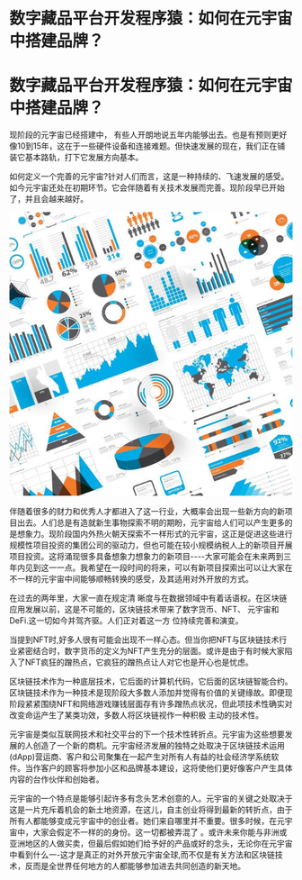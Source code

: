 # 数字藏品平台开发程序猿：如何在元宇宙中搭建品牌？


# 数字藏品平台开发程序猿：如何在元宇宙中搭建品牌？

现阶段的元字宙已经搭建中， 有些人开朗地说五年内能够出去。也是有预则更好像10到15年，这在于一些硬件设备和连接难题。但快速发展的现在，我们正在铺装它基本路轨，打下它发展方向基本。

如何定义一个完善的元宇宙?针对人们而言，这是一种持续的、飞速发展的感受。 如今元宇宙还处在初期环节。它会伴随着有关技术发展而完善。现阶段早已开始了，并且会越来越好。

![img](abc.jpg)

伴随着很多的财力和优秀人才都进入了这一行业，大概率会出现一些新方向的新项目出去。人们总是有造就新生事物探索不明的期盼，元宇宙给人们可以产生更多的是想象力。现阶段国内外热火朝天探索不一样形式的元宇宙，这正是促进这些进行规模性项目投资的集团公司的驱动力，但也可能在较小规模纳税人上的新项目开展项目投资。这将涌现很多具备想象力想象力的新项目----大家可能会在未来两到三年内见到这一一点。我希望在一段时间的将来，可以有新项目探索出可以让大家在不一样的元宇宙中间能够顺畅转换的感受，及其适用对外开放的方式。

在过去的两年里，大家一直在规定清 晰度与在数据领域中有着话语权。在区块链应用发展以前，这是不可能的，区块链技术带来了数字货币、NFT、 元宇宙和DeFi.这一切如今并驾齐驱。人们正对着这一方 位持续完善和演变。

当提到NFT时,好多人很有可能会出现不一样心态。但当你把NFT与区块链技术行业紧密结合时，数字货币的定义为NFT产生充分的层面。或许是由于有时候大家陷入了NFT疯狂的蹭热点，它疯狂的蹭热点让人对它也是开心也是忧虑。

区块链技术作为一种底层技术，它后面的计算机代码，它后面的区块链智能合约。区块链技术作为一种技术是现阶段大多数人添加并觉得有价值的关键缘故。即便现阶段紧紧围绕NFT和网络游戏赚钱层面存有许多蹭热点状况，但此项技术性确实对改变命运产生了某类功效，多数人将区块链视作一种积极 主动的技术性。

元宇宙是类似互联网技术和社交平台的下一个技术性转折点。元宇宙为这些想要发展的人创造了一个新的商机。元宇宙经济发展的独特之处取决于区块链技术运用(dApp)营运商、客户和公司聚集在一起产生对所有人有益的社会经济学系统软件。当作客户的顾客将参加小区和品牌基本建设，这将使他们更好像客户产生具体内容的台作伙伴和创始者。

元宇宙的一个特点是能够引起许多有念头艺术创意的人。元宇宙的关键之处取决于这是一片充斥着机会的新土地资源，在这儿，自主创业将得到最新的转折点，由于所有人都能够变成元宇宙中的创业者。她们来自哪里并不重要。很多时候，在元宇宙中，大家会假定不一样的的身份。这一切都被弄混了 。或许未来你能与非洲或亚洲地区的人做买卖，但最后假如她们给予好的产品或好的念头，无论你在元宇宙中看到什么一-这才是真正的对外开放元宇宙全球,而不仅是有关方法和区块链技术，反而是全世界任何地方的人都能够参加进去共同创造的新天地。
